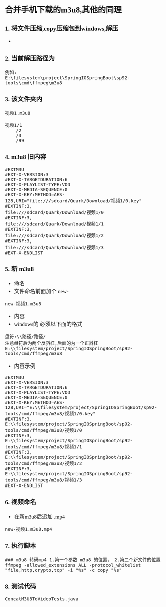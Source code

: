 <span  style="font-family: Simsun,serif; font-size: 17px; ">

## 合并手机下载的m3u8,其他的同理

### 1. 将文件压缩,copy压缩包到windows,解压

-

### 2. 当前解压路径为

~~~
例如:
E:\filesystem\project\SpringIOSpringBoot\sp92-tools\cmd\ffmpeg\m3u8
~~~

### 3. 该文件夹内

~~~
视频1.m3u8

视频1/1
    /2
    /3
    /99
~~~

### 4. m3u8 旧内容

~~~m3u8
#EXTM3U
#EXT-X-VERSION:3
#EXT-X-TARGETDURATION:6
#EXT-X-PLAYLIST-TYPE:VOD
#EXT-X-MEDIA-SEQUENCE:0
#EXT-X-KEY:METHOD=AES-128,URI="file:///sdcard/Quark/Download/视频1/0.key"
#EXTINF:3,
file:///sdcard/Quark/Download/视频1/0
#EXTINF:3,
file:///sdcard/Quark/Download/视频1/1
#EXTINF:3,
file:///sdcard/Quark/Download/视频1/2
#EXTINF:3,
file:///sdcard/Quark/Download/视频1/3
#EXT-X-ENDLIST
~~~

### 5. 新 m3u8

- 命名
- 文件命名前面加个 new-

~~~
new-视频1.m3u8
~~~

- 内容
- windows的 必须以下面的格式

~~~
盘符:\\路径/路径/ 
注意盘符后为两个反斜杠,后面的为一个正斜杠
E:\\filesystem/project/SpringIOSpringBoot/sp92-tools/cmd/ffmpeg/m3u8
~~~

- 内容示例

~~~m3u8
#EXTM3U
#EXT-X-VERSION:3
#EXT-X-TARGETDURATION:6
#EXT-X-PLAYLIST-TYPE:VOD
#EXT-X-MEDIA-SEQUENCE:0
#EXT-X-KEY:METHOD=AES-128,URI="E:\\filesystem/project/SpringIOSpringBoot/sp92-tools/cmd/ffmpeg/m3u8/视频1/0.key"
#EXTINF:3,
E:\\filesystem/project/SpringIOSpringBoot/sp92-tools/cmd/ffmpeg/m3u8/视频1/0
#EXTINF:3,
E:\\filesystem/project/SpringIOSpringBoot/sp92-tools/cmd/ffmpeg/m3u8/视频1/1
#EXTINF:3,
E:\\filesystem/project/SpringIOSpringBoot/sp92-tools/cmd/ffmpeg/m3u8/视频1/2
#EXTINF:3,
E:\\filesystem/project/SpringIOSpringBoot/sp92-tools/cmd/ffmpeg/m3u8/视频1/3
#EXT-X-ENDLIST
~~~

### 6. 视频命名

- 在新m3u8后追加 .mp4

~~~
new-视频1.m3u8.mp4
~~~

### 7. 执行脚本

~~~
### m3u8 转码mp4 1.第一个参数 m3u8 的位置， 2.第二个新文件的位置
ffmpeg -allowed_extensions ALL -protocol_whitelist "file,http,crypto,tcp" -i "%s" -c copy "%s"
~~~

### 8. 测试代码

~~~
ConcatM3U8ToVideoTests.java
~~~

</span>